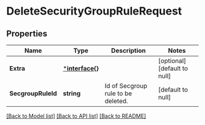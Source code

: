 # DeleteSecurityGroupRuleRequest

## Properties
Name | Type | Description | Notes
------------ | ------------- | ------------- | -------------
**Extra** | [***interface{}**](interface{}.md) |  | [optional] [default to null]
**SecgroupRuleId** | **string** | Id of Secgroup rule to be deleted. | [default to null]

[[Back to Model list]](../README.md#documentation-for-models) [[Back to API list]](../README.md#documentation-for-api-endpoints) [[Back to README]](../README.md)


